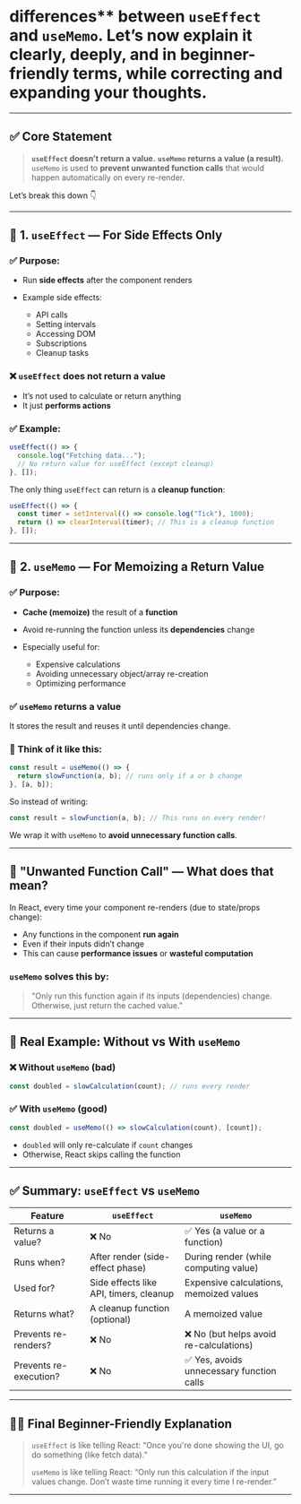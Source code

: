 
# differences** between `useEffect` and `useMemo`. Let’s now explain it **clearly, deeply, and in beginner-friendly terms**, while correcting and expanding your thoughts.

---

## ✅ Core Statement

> **`useEffect` doesn’t return a value.**
> **`useMemo` returns a value (a result).**
> `useMemo` is used to **prevent unwanted function calls** that would happen automatically on every re-render.

Let’s break this down 👇

---

## 🔹 1. `useEffect` — For Side Effects Only

### ✅ Purpose:

* Run **side effects** after the component renders
* Example side effects:

  * API calls
  * Setting intervals
  * Accessing DOM
  * Subscriptions
  * Cleanup tasks

### ❌ `useEffect` does **not return a value**

* It’s not used to calculate or return anything
* It just **performs actions**

### ✅ Example:

```js
useEffect(() => {
  console.log("Fetching data...");
  // No return value for useEffect (except cleanup)
}, []);
```

The only thing `useEffect` can return is a **cleanup function**:

```js
useEffect(() => {
  const timer = setInterval(() => console.log("Tick"), 1000);
  return () => clearInterval(timer); // This is a cleanup function
}, []);
```

---

## 🔹 2. `useMemo` — For Memoizing a Return Value

### ✅ Purpose:

* **Cache (memoize)** the result of a **function**
* Avoid re-running the function unless its **dependencies** change
* Especially useful for:

  * Expensive calculations
  * Avoiding unnecessary object/array re-creation
  * Optimizing performance

### ✅ `useMemo` **returns a value**

It stores the result and reuses it until dependencies change.

### 🧠 Think of it like this:

```js
const result = useMemo(() => {
  return slowFunction(a, b); // runs only if a or b change
}, [a, b]);
```

So instead of writing:

```js
const result = slowFunction(a, b); // This runs on every render!
```

We wrap it with `useMemo` to **avoid unnecessary function calls**.

---

## 💬 "Unwanted Function Call" — What does that mean?

In React, every time your component re-renders (due to state/props change):

* Any functions in the component **run again**
* Even if their inputs didn’t change
* This can cause **performance issues** or **wasteful computation**

### `useMemo` solves this by:

> "Only run this function again if its inputs (dependencies) change. Otherwise, just return the cached value."

---

## 🔧 Real Example: Without vs With `useMemo`

### ❌ Without `useMemo` (bad)

```js
const doubled = slowCalculation(count); // runs every render
```

### ✅ With `useMemo` (good)

```js
const doubled = useMemo(() => slowCalculation(count), [count]);
```

* `doubled` will only re-calculate if `count` changes
* Otherwise, React skips calling the function

---

## ✅ Summary: `useEffect` vs `useMemo`

| Feature                | `useEffect`                            | `useMemo`                                |
| ---------------------- | -------------------------------------- | ---------------------------------------- |
| Returns a value?       | ❌ No                                   | ✅ Yes (a value or a function)            |
| Runs when?             | After render (side-effect phase)       | During render (while computing value)    |
| Used for?              | Side effects like API, timers, cleanup | Expensive calculations, memoized values  |
| Returns what?          | A cleanup function (optional)          | A memoized value                         |
| Prevents re-renders?   | ❌ No                                   | ❌ No (but helps avoid re-calculations)   |
| Prevents re-execution? | ❌ No                                   | ✅ Yes, avoids unnecessary function calls |

---

## 🧑‍🏫 Final Beginner-Friendly Explanation

> `useEffect` is like telling React: “Once you're done showing the UI, go do something (like fetch data).”
>
> `useMemo` is like telling React: “Only run this calculation if the input values change. Don’t waste time running it every time I re-render.”

---